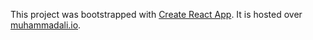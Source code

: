 This project was bootstrapped with [Create React App](https://github.com/facebookincubator/create-react-app).
It is hosted over [muhammadali.io](https://muhammadali.io).
